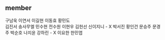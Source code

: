 ## member
구남욱
이연서
이길현 
이동효 
황민도  
김진서
송사무엘
민수현
전수원 
이현우
김헌선
신이지니 - X
박서진 
황인건
문승주
문경주
박순호 
나지윤
강하린 - X
이요한
한민엽
